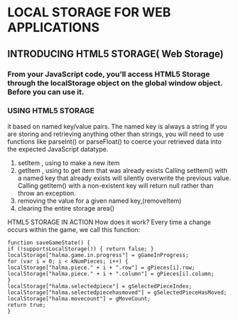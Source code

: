 # LOCAL STORAGE FOR WEB APPLICATIONS

## INTRODUCING HTML5 STORAGE( Web Storage)

### From your JavaScript code, you’ll access HTML5 Storage through the localStorage object on the global window object. Before you can use it.

### USING HTML5 STORAGE 
it based on named key/value pairs.
The named key is always a string
If you are storing and retrieving anything other than strings, you will need to use functions like parseInt() or parseFloat() to coerce your retrieved data into the expected JavaScript datatype.
1. setItem ,  using to make a new item
2. getItem , using to get item that was already exists Calling setItem() with a named key that already exists will silently overwrite the previous value. Calling getItem() with a non-existent key will return null rather than throw an exception.
3. removing the value for a given named key,(removeItem)
4. clearing the entire storage area()


HTML5 STORAGE IN ACTION
How does it work? Every time a change occurs within the game, we call this function:

    function saveGameState() {
    if (!supportsLocalStorage()) { return false; }
    localStorage["halma.game.in.progress"] = gGameInProgress;
    for (var i = 0; i < kNumPieces; i++) {
	localStorage["halma.piece." + i + ".row"] = gPieces[i].row;
	localStorage["halma.piece." + i + ".column"] = gPieces[i].column;
    }
    localStorage["halma.selectedpiece"] = gSelectedPieceIndex;
    localStorage["halma.selectedpiecehasmoved"] = gSelectedPieceHasMoved;
    localStorage["halma.movecount"] = gMoveCount;
    return true;
    } 



